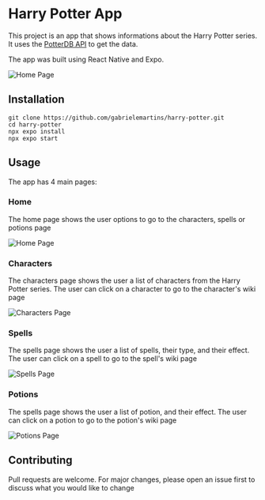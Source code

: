 # Harry Potter App

This project is an app that shows informations about the Harry Potter series. It uses the [PotterDB API](https://github.com/danielschuster-muc/potter-db) to get the data.

The app was built using React Native and Expo.

![Home Page](https://i.ibb.co/0n1FxQ5/Home-page.png)

## Installation

```
git clone https://github.com/gabrielemartins/harry-potter.git
cd harry-potter
npx expo install
npx expo start
```

## Usage
The app has 4 main pages:

### Home
The home page shows the user options to go to the characters, spells or potions page

![Home Page](https://i.ibb.co/0n1FxQ5/Home-page.png)

### Characters
The characters page shows the user a list of characters from the Harry Potter series. The user can click on a character to go to the character's wiki page

![Characters Page](https://i.ibb.co/dB4V6WD/Characters-page.png)

### Spells
The spells page shows the user a list of spells, their type, and their effect. The user can click on a spell to go to the spell's wiki page

![Spells Page](https://i.ibb.co/n7VQTZt/Spells-page.png)

### Potions
The spells page shows the user a list of potion, and their effect. The user can click on a potion to go to the potion's wiki page

![Potions Page](https://i.ibb.co/G00J4NM/Potions-page.png)

## Contributing

Pull requests are welcome. For major changes, please open an issue first to discuss what you would like to change
